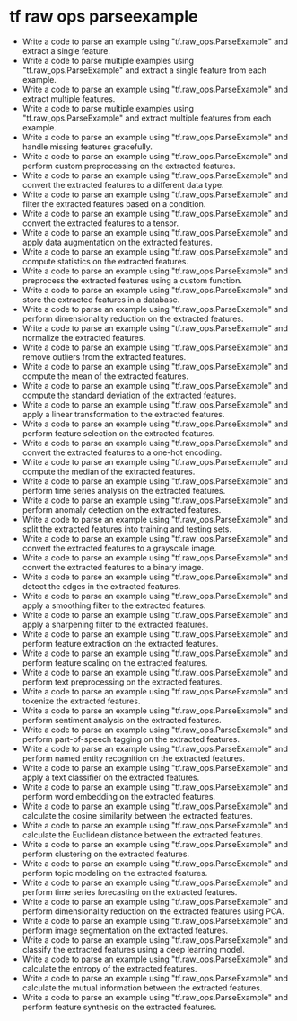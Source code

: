 # tf raw ops parseexample

- Write a code to parse an example using "tf.raw_ops.ParseExample" and extract a single feature.
- Write a code to parse multiple examples using "tf.raw_ops.ParseExample" and extract a single feature from each example.
- Write a code to parse an example using "tf.raw_ops.ParseExample" and extract multiple features.
- Write a code to parse multiple examples using "tf.raw_ops.ParseExample" and extract multiple features from each example.
- Write a code to parse an example using "tf.raw_ops.ParseExample" and handle missing features gracefully.
- Write a code to parse an example using "tf.raw_ops.ParseExample" and perform custom preprocessing on the extracted features.
- Write a code to parse an example using "tf.raw_ops.ParseExample" and convert the extracted features to a different data type.
- Write a code to parse an example using "tf.raw_ops.ParseExample" and filter the extracted features based on a condition.
- Write a code to parse an example using "tf.raw_ops.ParseExample" and convert the extracted features to a tensor.
- Write a code to parse an example using "tf.raw_ops.ParseExample" and apply data augmentation on the extracted features.
- Write a code to parse an example using "tf.raw_ops.ParseExample" and compute statistics on the extracted features.
- Write a code to parse an example using "tf.raw_ops.ParseExample" and preprocess the extracted features using a custom function.
- Write a code to parse an example using "tf.raw_ops.ParseExample" and store the extracted features in a database.
- Write a code to parse an example using "tf.raw_ops.ParseExample" and perform dimensionality reduction on the extracted features.
- Write a code to parse an example using "tf.raw_ops.ParseExample" and normalize the extracted features.
- Write a code to parse an example using "tf.raw_ops.ParseExample" and remove outliers from the extracted features.
- Write a code to parse an example using "tf.raw_ops.ParseExample" and compute the mean of the extracted features.
- Write a code to parse an example using "tf.raw_ops.ParseExample" and compute the standard deviation of the extracted features.
- Write a code to parse an example using "tf.raw_ops.ParseExample" and apply a linear transformation to the extracted features.
- Write a code to parse an example using "tf.raw_ops.ParseExample" and perform feature selection on the extracted features.
- Write a code to parse an example using "tf.raw_ops.ParseExample" and convert the extracted features to a one-hot encoding.
- Write a code to parse an example using "tf.raw_ops.ParseExample" and compute the median of the extracted features.
- Write a code to parse an example using "tf.raw_ops.ParseExample" and perform time series analysis on the extracted features.
- Write a code to parse an example using "tf.raw_ops.ParseExample" and perform anomaly detection on the extracted features.
- Write a code to parse an example using "tf.raw_ops.ParseExample" and split the extracted features into training and testing sets.
- Write a code to parse an example using "tf.raw_ops.ParseExample" and convert the extracted features to a grayscale image.
- Write a code to parse an example using "tf.raw_ops.ParseExample" and convert the extracted features to a binary image.
- Write a code to parse an example using "tf.raw_ops.ParseExample" and detect the edges in the extracted features.
- Write a code to parse an example using "tf.raw_ops.ParseExample" and apply a smoothing filter to the extracted features.
- Write a code to parse an example using "tf.raw_ops.ParseExample" and apply a sharpening filter to the extracted features.
- Write a code to parse an example using "tf.raw_ops.ParseExample" and perform feature extraction on the extracted features.
- Write a code to parse an example using "tf.raw_ops.ParseExample" and perform feature scaling on the extracted features.
- Write a code to parse an example using "tf.raw_ops.ParseExample" and perform text preprocessing on the extracted features.
- Write a code to parse an example using "tf.raw_ops.ParseExample" and tokenize the extracted features.
- Write a code to parse an example using "tf.raw_ops.ParseExample" and perform sentiment analysis on the extracted features.
- Write a code to parse an example using "tf.raw_ops.ParseExample" and perform part-of-speech tagging on the extracted features.
- Write a code to parse an example using "tf.raw_ops.ParseExample" and perform named entity recognition on the extracted features.
- Write a code to parse an example using "tf.raw_ops.ParseExample" and apply a text classifier on the extracted features.
- Write a code to parse an example using "tf.raw_ops.ParseExample" and perform word embedding on the extracted features.
- Write a code to parse an example using "tf.raw_ops.ParseExample" and calculate the cosine similarity between the extracted features.
- Write a code to parse an example using "tf.raw_ops.ParseExample" and calculate the Euclidean distance between the extracted features.
- Write a code to parse an example using "tf.raw_ops.ParseExample" and perform clustering on the extracted features.
- Write a code to parse an example using "tf.raw_ops.ParseExample" and perform topic modeling on the extracted features.
- Write a code to parse an example using "tf.raw_ops.ParseExample" and perform time series forecasting on the extracted features.
- Write a code to parse an example using "tf.raw_ops.ParseExample" and perform dimensionality reduction on the extracted features using PCA.
- Write a code to parse an example using "tf.raw_ops.ParseExample" and perform image segmentation on the extracted features.
- Write a code to parse an example using "tf.raw_ops.ParseExample" and classify the extracted features using a deep learning model.
- Write a code to parse an example using "tf.raw_ops.ParseExample" and calculate the entropy of the extracted features.
- Write a code to parse an example using "tf.raw_ops.ParseExample" and calculate the mutual information between the extracted features.
- Write a code to parse an example using "tf.raw_ops.ParseExample" and perform feature synthesis on the extracted features.